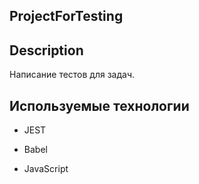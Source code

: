 ## ProjectForTesting
## Description

Написание тестов для задач.

## Используемые технологии

* JEST

* Babel

* JavaScript

